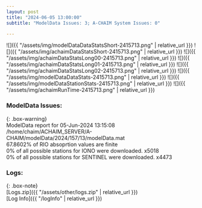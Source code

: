 ```yaml
---
layout: post
title: "2024-06-05 13:00:00"
subtitle: "ModelData Issues: 3; A-CHAIM System Issues: 0"

---
```


![]({{ "/assets/img/modelDataDataStatsShort-2415713.png" | relative_url }})
![]({{ "/assets/img/achaimDataStatsShort-2415713.png" | relative_url }})
![]({{ "/assets/img/achaimDataStatsLong00-2415713.png" | relative_url }})
![]({{ "/assets/img/achaimDataStatsLong01-2415713.png" | relative_url }})
![]({{ "/assets/img/achaimDataStatsLong02-2415713.png" | relative_url }})
![]({{ "/assets/img/modelDataDataStats-2415713.png" | relative_url }})
![]({{ "/assets/img/modelDataStationStats-2415713.png" | relative_url }})
![]({{ "/assets/img/achaimRunTime-2415713.png" | relative_url }})


### ModelData Issues:  
  
{: .box-warning}  
 ModelData report for 05-Jun-2024 13:15:08   
 /home/chaim/ACHAIM_SERVER/A-CHAIM/modelData/2024/157/13/modelData.mat   
 67.8602% of RIO absoprtion values are finite   
 0% of all possible stations for IONO were downloaded. x5018   
 0% of all possible stations for SENTINEL were downloaded. x4473   
  


### Logs:  
  
{: .box-note}  
[Logs.zip]({{ "/assets/other/logs.zip" | relative_url }})  
[Log Info]({{ "/logInfo" | relative_url }})  
